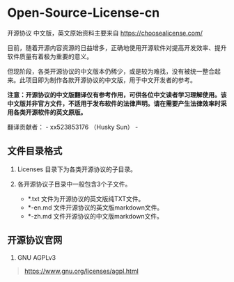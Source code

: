 # Open-Source-License-cn

开源协议 中文版，英文原始资料主要来自 https://choosealicense.com/

目前，随着开源内容资源的日益增多，正确地使用开源软件对提高开发效率、提升软件质量有着极为重要的意义。  

但现阶段，各类开源协议的中文版本仍稀少，或是较为难找，没有被统一整合起来。此项目即为制作各款开源协议的中文版，用于中文开发者的参考。

**注意：开源协议的中文版翻译仅有参考作用，可供各位中文读者学习理解使用。该中文版并非官方文件，不适用于发布软件的法律声明。请在需要产生法律效率时采用各类开源软件的英文原版。**

翻译贡献者：
    - xx523853176 （Husky Sun）
    -

## 文件目录格式

1. Licenses 目录下为各类开源协议的子目录。

2. 各开源协议子目录中一般包含3个子文件。
    - \*.txt 文件为开源协议的英文版纯TXT文件。
    - \*-en.md 文件开源协议的英文版markdown文件。
    - \*-zh.md 文件开源协议的中文版markdown文件。

## 开源协议官网

1. GNU AGPLv3

> <https://www.gnu.org/licenses/agpl.html>